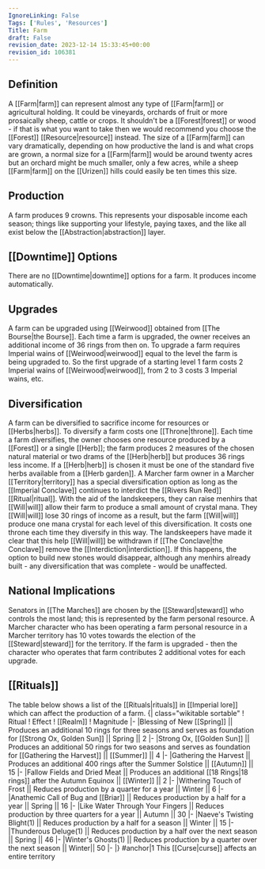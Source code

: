 ```yaml
---
IgnoreLinking: False
Tags: ['Rules', 'Resources']
Title: Farm
draft: False
revision_date: 2023-12-14 15:33:45+00:00
revision_id: 106381
---
```


## Definition
A [[Farm|farm]] can represent almost any type of [[Farm|farm]] or agricultural holding. It could be vineyards, orchards of fruit or more prosaically sheep, cattle or crops. It shouldn't be a [[Forest|forest]] or wood - if that is what you want to take then we would recommend you choose the [[Forest]] [[Resource|resource]] instead.
The size of a [[Farm|farm]] can vary dramatically, depending on how productive the land is and what crops are grown, a normal size for a [[Farm|farm]] would be around twenty acres but an orchard might be much smaller, only a few acres, while a sheep [[Farm|farm]] on the [[Urizen]] hills could easily be ten times this size.
## Production
A farm produces 9 crowns. This represents your disposable income each season; things like supporting your lifestyle, paying taxes, and the like all exist below the [[Abstraction|abstraction]] layer.
## [[Downtime]] Options
There are no [[Downtime|downtime]] options for a farm. It produces income automatically.
## Upgrades
A farm can be upgraded using [[Weirwood]] obtained from [[The Bourse|the Bourse]]. Each time a farm is upgraded, the owner receives an additional income of 36 rings from then on.
To upgrade a farm requires Imperial wains of [[Weirwood|weirwood]] equal to the level the farm is being upgraded to. So the first upgrade of a starting level 1 farm costs 2 Imperial wains of [[Weirwood|weirwood]], from 2 to 3 costs 3 Imperial wains, etc.
## Diversification
A farm can be diversified to sacrifice income for resources or [[Herbs|herbs]]. To diversify a farm costs one [[Throne|throne]]. Each time a farm diversifies, the owner chooses one resource produced by a [[Forest]] or a single [[Herb]]; the farm produces 2 measures of the chosen natural material or two drams of the [[Herb|herb]] but produces 36 rings less income. If a [[Herb|herb]] is chosen it must be one of the standard five herbs available from a [[Herb garden]].
A Marcher farm owner in a Marcher [[Territory|territory]] has a special diversification option as long as the [[Imperial Conclave]] continues to interdict the [[Rivers Run Red]] [[Ritual|ritual]]. With the aid of the landskeepers, they can raise menhirs that [[Will|will]] allow their farm to produce a small amount of crystal mana.  They [[Will|will]] lose 30 rings of income as a result, but the farm [[Will|will]] produce one mana crystal for each level of this diversification. It costs one throne each time they diversify in this way. The landskeepers have made it clear that this help [[Will|will]] be withdrawn if [[The Conclave|the Conclave]] remove the [[Interdiction|interdiction]]. If this happens, the option to build new stones would disappear, although any menhirs already built - any diversification that was complete - would be unaffected.
## National Implications
Senators in [[The Marches]] are chosen by the [[Steward|steward]] who controls the most land; this is represented by the farm personal resource. A Marcher character who has been operating a farm personal resource in a Marcher territory has 10 votes towards the election of the [[Steward|steward]] for the territory. If the farm is upgraded - then the character who operates that farm contributes 2 additional votes for each upgrade.
## [[Rituals]]
The table below shows a list of the [[Rituals|rituals]] in [[Imperial lore]] which can affect the production of a farm.
{| class="wikitable sortable"
! Ritual
! Effect
! [[Realm]]
! Magnitude
|-
|Blessing of New [[Spring]] || Produces an additional 10 rings for three seasons and serves as foundation for [[Strong Ox, Golden Sun]] || Spring || 2
|-
|Strong Ox, [[Golden Sun]] || Produces an additional 50 rings for two seasons and serves as foundation for [[Gathering the Harvest]] || [[Summer]] || 4
|-
|Gathering the Harvest || Produces an additional 400 rings after the Summer Solstice || [[Autumn]] || 15
|-
|Fallow Fields and Dried Meat || Produces an additional [[18 Rings|18 rings]] after the Autumn Equinox || [[Winter]] || 2
|-
|Withering Touch of Frost || Reduces production by a quarter for a year || Winter || 6
|-
|Anathemic Call of Bug and [[Briar]] || Reduces production by a half for a year || Spring || 16
|-
|Like Water Through Your Fingers || Reduces production by three quarters for a year || Autumn || 30
|-
|Naeve's Twisting Blight(1) || Reduces production by a half for a season || Winter || 15
|-
|Thunderous Deluge(1) || Reduces production by a half over the next season || Spring || 46
|-
|Winter's Ghosts(1) || Reduces production by a quarter over the next season || Winter|| 50
|-
|}
#anchor|1 This [[Curse|curse]] affects an entire territory